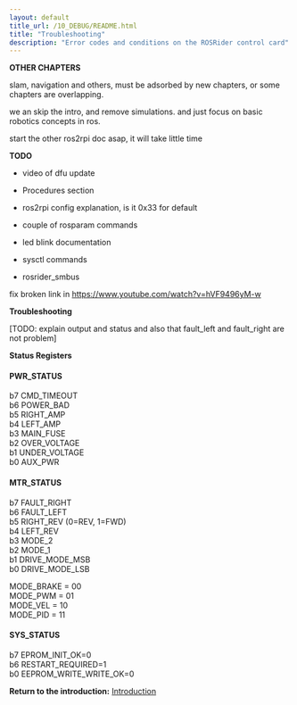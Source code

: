 ```yaml
---
layout: default
title_url: /10_DEBUG/README.html
title: "Troubleshooting"
description: "Error codes and conditions on the ROSRider control card"
---
```


__OTHER CHAPTERS__

slam, navigation and others, must be adsorbed by new chapters, or
some chapters are overlapping.

we an skip the intro, and remove simulations. and just focus on basic robotics concepts in ros.

start the other ros2rpi doc asap, it will take little time


__TODO__

- video of dfu update
- Procedures section

- ros2rpi config explanation, is it 0x33 for default
- couple of rosparam commands
- led blink documentation
- sysctl commands
- rosrider_smbus

fix broken link in https://www.youtube.com/watch?v=hVF9496yM-w


__Troubleshooting__

[TODO: explain output and status and also that fault_left and fault_right are not problem]

__Status Registers__

#### PWR_STATUS

b7	CMD_TIMEOUT  
b6	POWER_BAD  
b5	RIGHT_AMP  
b4	LEFT_AMP  
b3	MAIN_FUSE  
b2	OVER_VOLTAGE  
b1	UNDER_VOLTAGE  
b0	AUX_PWR  

#### MTR_STATUS

b7	FAULT_RIGHT  
b6	FAULT_LEFT  
b5	RIGHT_REV (0=REV, 1=FWD)  
b4	LEFT_REV  
b3	MODE_2  
b2	MODE_1  
b1      DRIVE_MODE_MSB  
b0	DRIVE_MODE_LSB  

MODE_BRAKE = 00  
MODE_PWM   = 01  
MODE_VEL   = 10  
MODE_PID   = 11  

#### SYS_STATUS

b7	EPROM_INIT_OK=0  
b6	RESTART_REQUIRED=1  
b0	EEPROM_WRITE_WRITE_OK=0  

__Return to the introduction:__ [Introduction](../README.md)
